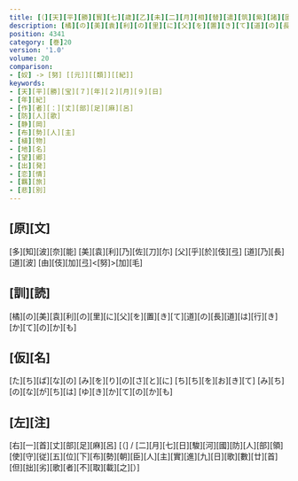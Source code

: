 ```yaml
---
title: [（][天][平][勝][寳][七][歳][乙][未][二][月][相][替][遣][筑][紫][諸][國][防][人][等][歌][）]
description: [橘][の][美][袁][利][の][里][に][父][を][置][き][て][道][の][長][道][は][行][き][か][て][の][か][も]
position: 4341
category: [巻]20
version: '1.0'
volume: 20
comparison:
- [奴] -> [努] [[元]][[類]][[紀]]
keywords:
- [天][平][勝][宝][７][年][２][月][９][日]
- [年][紀]
- [作][者][：][丈][部][足][麻][呂]
- [防][人][歌]
- [静][岡]
- [布][勢][人][主]
- [植][物]
- [地][名]
- [望][郷]
- [出][発]
- [恋][情]
- [羈][旅]
- [悲][別]
---
```


## [原][文]

[多][知][波][奈][能] [美][袁][利][乃][佐][刀][尓] [父][乎][於][伎][弖] [道][乃][長][道][波] [由][伎][加][弖]<[努]>[加][毛]

## [訓][読]

[橘][の][美][袁][利][の][里][に][父][を][置][き][て][道][の][長][道][は][行][き][か][て][の][か][も]

## [仮][名]

[た][ち][ば][な][の] [み][を][り][の][さ][と][に] [ち][ち][を][お][き][て] [み][ち][の][な][が][ち][は] [ゆ][き][か][て][の][か][も]

## [左][注]

[右][一][首][丈][部][足][麻][呂] [（] / [二][月][七][日][駿][河][國][防][人][部][領][使][守][従][五][位][下][布][勢][朝][臣][人][主][實][進][九][日][歌][數][廿][首] [但][拙][劣][歌][者][不][取][載][之][）]
